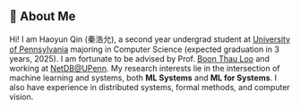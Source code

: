 <h2 class="page__title-intro">👋 About Me</h2>

Hi! I am Haoyun Qin (秦浩允), a second year undergrad student at [University of Pennsylvania](https://upenn.edu) majoring in Computer Science (expected graduation in 3 years, 2025). I am fortunate to be advised by Prof. [Boon Thau Loo](https://boonloo.cis.upenn.edu/) and working at [NetDB@UPenn](https://netdb.cis.upenn.edu/). My research interests lie in the intersection of machine learning and systems, both **ML Systems** and **ML for Systems**. I also have experience in distributed systems, formal methods, and computer vision.
